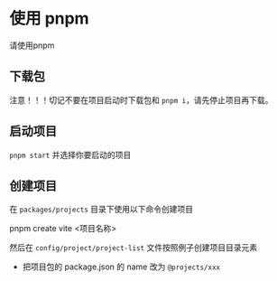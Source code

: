 
# 使用 pnpm 

请使用pnpm

## 下载包

注意！！！切记不要在项目启动时下载包和 `pnpm i`，请先停止项目再下载。

## 启动项目

`pnpm start` 并选择你要启动的项目

## 创建项目

在 `packages/projects` 目录下使用以下命令创建项目

pnpm create vite <项目名称>

然后在 `config/project/project-list` 文件按照例子创建项目目录元素

* 把项目包的 package.json 的 name 改为 `@projects/xxx`
